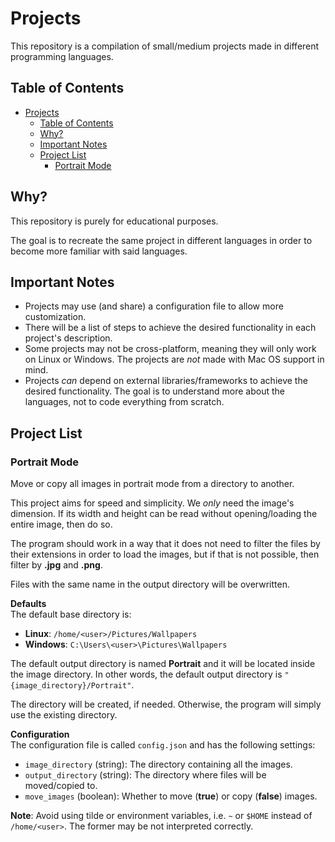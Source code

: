 # Projects
This repository is a compilation of small/medium projects made in different programming languages. 

## Table of Contents
- [Projects](#projects)
  - [Table of Contents](#table-of-contents)
  - [Why?](#why)
  - [Important Notes](#important-notes)
  - [Project List](#project-list)
    - [Portrait Mode](#portrait-mode)

## Why?
This repository is purely for educational purposes.

The goal is to recreate the same project in different languages in order to become more familiar with said languages. 

## Important Notes
- Projects may use (and share) a configuration file to allow more customization.
- There will be a list of steps to achieve the desired functionality in each project's description.
- Some projects may not be cross-platform, meaning they will only work on Linux or Windows. The projects are *not* made with Mac OS support in mind.
- Projects *can* depend on external libraries/frameworks to achieve the desired functionality. The goal is to understand more about the languages, not to code everything from scratch.

## Project List

### Portrait Mode
Move or copy all images in portrait mode from a directory to another. 

This project aims for speed and simplicity. We *only* need the image's dimension. If its width and height can be read without opening/loading the entire image, then do so.

The program should work in a way that it does not need to filter the files by their extensions in order to load the images, but if that is not possible, then filter by **.jpg** and **.png**.

Files with the same name in the output directory will be overwritten.

**Defaults**  
The default base directory is: 
- **Linux**: `/home/<user>/Pictures/Wallpapers`
- **Windows**: `C:\Users\<user>\Pictures\Wallpapers`

The default output directory is named **Portrait** and it will be located inside the image directory. In other words, the default output directory is `"{image_directory}/Portrait"`. 

The directory will be created, if needed. Otherwise, the program will simply use the existing directory.

**Configuration**  
The configuration file is called `config.json` and has the following settings:
- `image_directory` (string): The directory containing all the images.
- `output_directory` (string): The directory where files will be moved/copied to.
- `move_images` (boolean): Whether to move (**true**) or copy (**false**) images.

**Note**: Avoid using tilde or environment variables, i.e. `~` or `$HOME` instead of `/home/<user>`. The former may be not interpreted correctly. 
